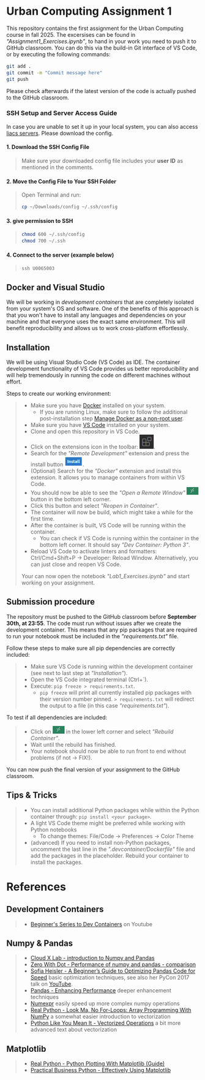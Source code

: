 ﻿# Urban Computing Assignment 1
This repository contains the first assignment for the Urban Computing course in fall 2025. The excersises can be found in *"Assignment1_Exercises.ipynb"*, to hand in your work you need to push it to GitHub classroom. You can do this via the build-in Git interface of VS Code, or by executing the following commands:
```bash
git add .
git commit -m "Commit message here"
git push
```
Please check afterwards if the latest version of the code is actually pushed to the GitHub classroom.

### SSH Setup and Server Access Guide
In case you are unable to set it up in your local system, you can also access [liacs servers](https://rel.liacs.nl/issc/ssh-access). Please download the config.
#### 1. Download the SSH Config File
> Make sure your downloaded config file includes your **user ID** as mentioned in the comments.
#### 2. Move the Config File to Your SSH Folder
> Open Terminal and run:
> ```bash
> cp ~/Downloads/config ~/.ssh/config
> ```
#### 3. give permission to SSH 
> ```bash
> chmod 600 ~/.ssh/config
> chmod 700 ~/.ssh
> ```
#### 4. Connect to the server (example below)
> ```
> ssh U0065003
> ```


## Docker and Visual Studio
We will be working in *development containers* that are completely isolated from your system's OS and software. One of the benefits of this approach is that you won't have to install any languages and dependencies on your machine and that everyone uses the exact same environment. This will benefit reproducibility and allows us to work cross-platform effortlessly.


## Installation
We will be using Visual Studio Code (VS Code) as IDE. The container development functionality of VS Code provides us better reproducibility and will help tremendously in running the code on different machines without effort.

Steps to create our working environment:
> - Make sure you have [Docker](https://docs.docker.com/get-docker/) installed on your system.
>     - If you are running Linux, make sure to follow the additional post-installation step [Manage Docker as a non-root user](https://docs.docker.com/engine/install/linux-postinstall/#manage-docker-as-a-non-root-user).
> - Make sure you have [VS Code](https://code.visualstudio.com/) installed on your system.
> - Clone and open this repository in VS Code.
> - Click on the extensions icon in the toolbar: ![Extensions icon](docs/extensions.png).
> - Search for the *"Remote Development"* extension and press the install button ![Install button](docs/install.png).
> - (Optional) Search for the *"Docker"* extension and install this extension. It allows you to manage containers from within VS Code.
> - You should now be able to see the *"Open a Remote Window"* ![Remote Window](docs/remote-window.png) button in the bottom left corner.
> - Click this button and select *"Reopen in Container"*.
> - The container will now be build, which might take a while for the first time.
> - After the container is built, VS Code will be running within the container.
>     - You can check if VS Code is running within the container in the bottom left corner. It should say *"Dev Container: Python 3"*.
> - Reload VS Code to activate linters and formatters: Ctrl/Cmd+Shift+P -> Developer: Reload Window. Alternatively, you can just close and reopen VS Code.
> 
> Your can now open the notebook *"Lab1_Exercises.ipynb"* and start working on your assignment.

## Submission procedure

The repository must be pushed to the GitHub classroom before **September 30th, at 23:55**. The code must run without issues after we create the development container. This means that any pip packages that are required to run your notebook must be included in the *"requirements.txt"* file.

Follow these steps to make sure all pip dependencies are correctly included:
> - Make sure VS Code is running within the development container (see next to last step at *"Installation"*).
> - Open the VS Code integrated terminal (Ctrl+`).
> - Execute: `pip freeze > requirements.txt`.
>     - `pip freeze` will print all currently installed pip packages with their version number pinned. `> requirements.txt` will redirect the output to a file (in this case *"requirements.txt"*).

To test if all dependencies are included:
> - Click on ![Remote Window](docs/remote-window.png) in the lower left corner and select *"Rebuild Container"*.
> - Wait until the rebuild has finished.
> - Your notebook should now be able to run front to end without problems (if not -> FIX!).

You can now push the final version of your assignment to the GitHub classroom.

## Tips & Tricks
> - You can install additional Python packages while within the Python container through: `pip install <your package>`.
> - A light VS Code theme might be preferred while working with Python notebooks
>     - To change themes: File/Code -> Preferences -> Color Theme
> - (advanced) If you need to install non-Python packages, uncomment the last line in the *".devcontainer/Dockerfile"* file and add the packages in the placeholder. Rebuild your container to install the packages.

# References
## Development Containers
> - [Beginner's Series to Dev Containers](https://www.youtube.com/watch?v=61M2takIKl8&list=PLj6YeMhvp2S5G_X6ZyMc8gfXPMFPg3O31) on Youtube

## Numpy & Pandas
> - [Cloud X Lab - introduction to Numpy and Pandas](https://cloudxlab.com/blog/numpy-pandas-introduction/)
> - [Zero With Dot - Performance of numpy and pandas - comparison](https://zerowithdot.com/python-numpy-and-pandas-performance/)
> - [Sofia Heisler - A Beginner’s Guide to Optimizing Pandas Code for Speed](https://engineering.upside.com/a-beginners-guide-to-optimizing-pandas-code-for-speed-c09ef2c6a4d6) basic optimization techniques, see also her PyCon 2017 talk on [YouTube](https://www.youtube.com/watch?v=HN5d490_KKk).
> - [Pandas - Enhancing Performance](https://pandas.pydata.org/pandas-docs/stable/user_guide/enhancingperf.html) deeper enhancement techniques
> - [Numexpr](https://github.com/pydata/numexpr) easily speed up more complex numpy operations
> - [Real Python - Look Ma, No For-Loops: Array Programming With NumPy](https://realpython.com/numpy-array-programming/) a somewhat easier introduction to vectorization
> - [Python Like You Mean It - Vectorized Operations](https://www.pythonlikeyoumeanit.com/Module3_IntroducingNumpy/VectorizedOperations.html) a bit more advanced text about vectorization

## Matplotlib
> - [Real Python - Python Plotting With Matplotlib (Guide)](https://realpython.com/python-matplotlib-guide/)
> - [Practical Business Python - Effectively Using Matplotlib](https://pbpython.com/effective-matplotlib.html)
















